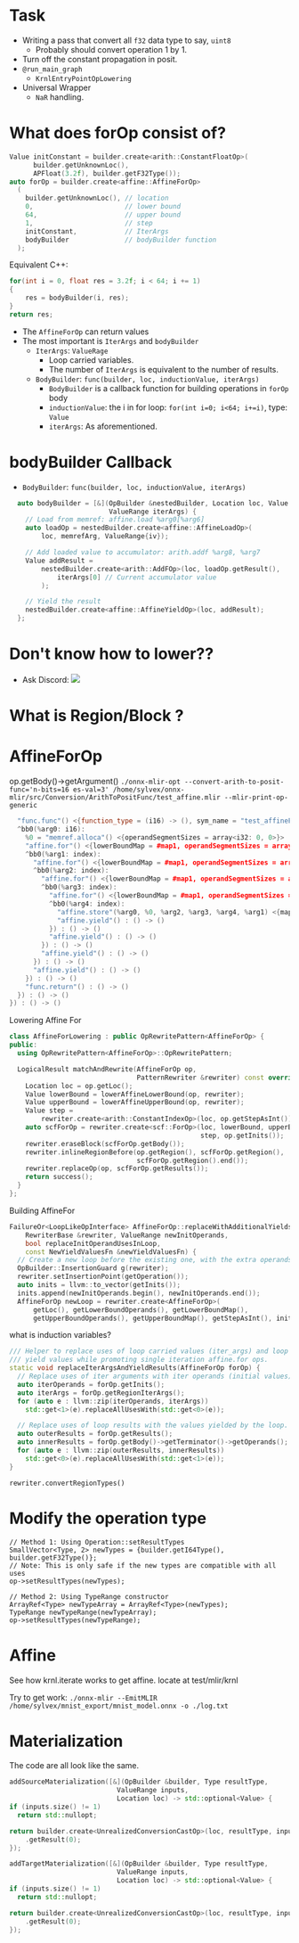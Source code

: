 # Task

- Writing a pass that convert all `f32` data type to say, `uint8`
	- Probably should convert operation 1 by 1.
- Turn off the constant propagation in posit.
- `@run_main_graph`
	- `KrnlEntryPointOpLowering`
- Universal Wrapper
	- `NaR` handling.

# What does forOp consist of?

```cpp
Value initConstant = builder.create<arith::ConstantFloatOp>(
      builder.getUnknownLoc(), 
      APFloat(3.2f), builder.getF32Type());
auto forOp = builder.create<affine::AffineForOp>
  (
    builder.getUnknownLoc(), // location
	0,                       // lower bound
	64,                      // upper bound
	1,                       // step
	initConstant,            // IterArgs
	bodyBuilder              // bodyBuilder function
  );
```

Equivalent C++:

```cpp
for(int i = 0, float res = 3.2f; i < 64; i += 1)
{
	res = bodyBuilder(i, res);
}
return res;
```
- The `AffineForOp` can return values
- The most important is `IterArgs` and `bodyBuilder`
	- `IterArgs`:  `ValueRage`
		- Loop carried variables.
		- The number of `IterArgs` is equivalent to the number of results.
	- `BodyBuilder`: `func(builder, loc, inductionValue, iterArgs)`
		- `BodyBuilder` is a callback function for building operations in `forOp` body
		- `inductionValue`: the i in for loop: `for(int i=0; i<64; i+=i)`, type: `Value`
		- `iterArgs`: As aforementioned.

# bodyBuilder Callback

- `BodyBuilder`: `func(builder, loc, inductionValue, iterArgs)`

```cpp
  auto bodyBuilder = [&](OpBuilder &nestedBuilder, Location loc, Value iv,
                         ValueRange iterArgs) {
    // Load from memref: affine.load %arg0[%arg6]
    auto loadOp = nestedBuilder.create<affine::AffineLoadOp>(
        loc, memrefArg, ValueRange{iv});

    // Add loaded value to accumulator: arith.addf %arg8, %arg7
    Value addResult =
        nestedBuilder.create<arith::AddFOp>(loc, loadOp.getResult(),
            iterArgs[0] // Current accumulator value
        );

    // Yield the result
    nestedBuilder.create<affine::AffineYieldOp>(loc, addResult);
  };
```



# Don't know how to lower??

- Ask Discord:
![](note_image/MLIR_Discord_HELP.png)




# What is Region/Block ?

# AffineForOp

op.getBody()->getArgument()
`./onnx-mlir-opt --convert-arith-to-posit-func='n-bits=16 es-val=3' /home/sylvex/onnx-mlir/src/Conversion/ArithToPositFunc/test_affine.mlir --mlir-print-op-generic`

```cpp
  "func.func"() <{function_type = (i16) -> (), sym_name = "test_affineForLoop"}> ({
  ^bb0(%arg0: i16):
    %0 = "memref.alloca"() <{operandSegmentSizes = array<i32: 0, 0>}> : () -> memref<1x64x14x14xi16>
    "affine.for"() <{lowerBoundMap = #map1, operandSegmentSizes = array<i32: 0, 0, 0>, step = 1 : index, upperBoundMap = #map4}> ({
    ^bb0(%arg1: index):
      "affine.for"() <{lowerBoundMap = #map1, operandSegmentSizes = array<i32: 0, 0, 0>, step = 1 : index, upperBoundMap = #map3}> ({
      ^bb0(%arg2: index):
        "affine.for"() <{lowerBoundMap = #map1, operandSegmentSizes = array<i32: 0, 0, 0>, step = 1 : index, upperBoundMap = #map2}> ({
        ^bb0(%arg3: index):
          "affine.for"() <{lowerBoundMap = #map1, operandSegmentSizes = array<i32: 0, 0, 0>, step = 1 : index, upperBoundMap = #map2}> ({
          ^bb0(%arg4: index):
            "affine.store"(%arg0, %0, %arg2, %arg3, %arg4, %arg1) <{map = #map}> : (i16, memref<1x64x14x14xi16>, index, index, index, index) -> ()
            "affine.yield"() : () -> ()
          }) : () -> ()
          "affine.yield"() : () -> ()
        }) : () -> ()
        "affine.yield"() : () -> ()
      }) : () -> ()
      "affine.yield"() : () -> ()
    }) : () -> ()
    "func.return"() : () -> ()
  }) : () -> ()
}) : () -> ()


```

Lowering Affine For
```cpp
class AffineForLowering : public OpRewritePattern<AffineForOp> {
public:
  using OpRewritePattern<AffineForOp>::OpRewritePattern;

  LogicalResult matchAndRewrite(AffineForOp op,
                                PatternRewriter &rewriter) const override {
    Location loc = op.getLoc();
    Value lowerBound = lowerAffineLowerBound(op, rewriter);
    Value upperBound = lowerAffineUpperBound(op, rewriter);
    Value step =
        rewriter.create<arith::ConstantIndexOp>(loc, op.getStepAsInt());
    auto scfForOp = rewriter.create<scf::ForOp>(loc, lowerBound, upperBound,
                                                step, op.getInits());
    rewriter.eraseBlock(scfForOp.getBody());
    rewriter.inlineRegionBefore(op.getRegion(), scfForOp.getRegion(),
                                scfForOp.getRegion().end());
    rewriter.replaceOp(op, scfForOp.getResults());
    return success();
  }
};
```

Building AffineFor
```cpp
FailureOr<LoopLikeOpInterface> AffineForOp::replaceWithAdditionalYields(
    RewriterBase &rewriter, ValueRange newInitOperands,
    bool replaceInitOperandUsesInLoop,
    const NewYieldValuesFn &newYieldValuesFn) {
  // Create a new loop before the existing one, with the extra operands.
  OpBuilder::InsertionGuard g(rewriter);
  rewriter.setInsertionPoint(getOperation());
  auto inits = llvm::to_vector(getInits());
  inits.append(newInitOperands.begin(), newInitOperands.end());
  AffineForOp newLoop = rewriter.create<AffineForOp>(
      getLoc(), getLowerBoundOperands(), getLowerBoundMap(),
      getUpperBoundOperands(), getUpperBoundMap(), getStepAsInt(), inits);
```

what is induction variables?

```cpp
/// Helper to replace uses of loop carried values (iter_args) and loop
/// yield values while promoting single iteration affine.for ops.
static void replaceIterArgsAndYieldResults(AffineForOp forOp) {
  // Replace uses of iter arguments with iter operands (initial values).
  auto iterOperands = forOp.getInits();
  auto iterArgs = forOp.getRegionIterArgs();
  for (auto e : llvm::zip(iterOperands, iterArgs))
    std::get<1>(e).replaceAllUsesWith(std::get<0>(e));

  // Replace uses of loop results with the values yielded by the loop.
  auto outerResults = forOp.getResults();
  auto innerResults = forOp.getBody()->getTerminator()->getOperands();
  for (auto e : llvm::zip(outerResults, innerResults))
    std::get<0>(e).replaceAllUsesWith(std::get<1>(e));
}
```

`rewriter.convertRegionTypes()`

# Modify the operation type

```
// Method 1: Using Operation::setResultTypes
SmallVector<Type, 2> newTypes = {builder.getI64Type(), builder.getF32Type()};
// Note: This is only safe if the new types are compatible with all uses
op->setResultTypes(newTypes);

// Method 2: Using TypeRange constructor
ArrayRef<Type> newTypeArray = ArrayRef<Type>(newTypes);
TypeRange newTypeRange(newTypeArray);
op->setResultTypes(newTypeRange);
```

# Affine

See how krnl.iterate works to get affine.
locate at test/mlir/krnl

Try to get work:
`./onnx-mlir --EmitMLIR /home/sylvex/mnist_export/mnist_model.onnx -o ./log.txt`

# Materialization

The code are all look like the same.
```cpp
addSourceMaterialization([&](OpBuilder &builder, Type resultType,
						   ValueRange inputs,
						   Location loc) -> std::optional<Value> {
if (inputs.size() != 1)
  return std::nullopt;

return builder.create<UnrealizedConversionCastOp>(loc, resultType, inputs)
	.getResult(0);
});

addTargetMaterialization([&](OpBuilder &builder, Type resultType,
						   ValueRange inputs,
						   Location loc) -> std::optional<Value> {
if (inputs.size() != 1)
  return std::nullopt;

return builder.create<UnrealizedConversionCastOp>(loc, resultType, inputs)
	.getResult(0);
});
```